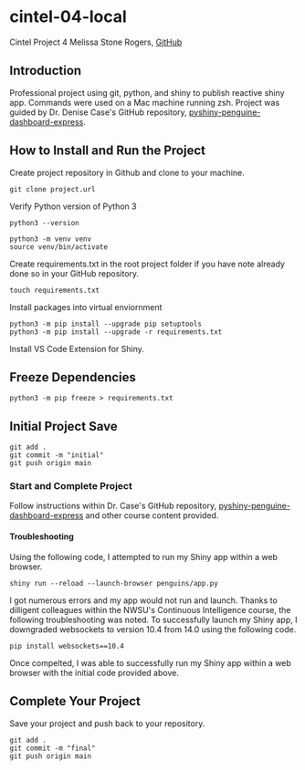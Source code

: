 # cintel-04-local
Cintel Project 4
Melissa Stone Rogers, [GitHub](https://github.com/meldstonerogers/cintel-04-local)

## Introduction
Professional project using git, python, and shiny to publish reactive shiny app. 
Commands were used on a Mac machine running zsh. Project was guided by Dr. Denise Case's GitHub repository, [pyshiny-penguine-dashboard-express](https://github.com/denisecase/pyshiny-penguins-dashboard-express).


## How to Install and Run the Project
Create project repository in Github and clone to your machine.

```
git clone project.url
```
Verify Python version of Python 3
```
python3 --version

```
```
python3 -m venv venv
source venv/bin/activate
```
Create requirements.txt in the root project folder if you have note already done so in your GitHub repository. 
```
touch requirements.txt
```

Install packages into virtual enviornment
```
python3 -m pip install --upgrade pip setuptools
python3 -m pip install --upgrade -r requirements.txt

```
Install VS Code Extension for Shiny.

## Freeze Dependencies 
```
python3 -m pip freeze > requirements.txt
```

## Initial Project Save
```
git add .
git commit -m "initial"                         
git push origin main
```
### Start and Complete Project 
Follow instructions within Dr. Case's GitHub repository, [pyshiny-penguine-dashboard-express](https://github.com/denisecase/pyshiny-penguins-dashboard-express) and other course content provided. 

#### Troubleshooting
Using the following code, I attempted to run my Shiny app within a web browser. 
```
shiny run --reload --launch-browser penguins/app.py
```

I got numerous errors and my app would not run and launch. Thanks to dilligent colleagues within the NWSU's Continuous Intelligence course, the following troubleshooting was noted. To successfully launch my Shiny app, I downgraded websockets to version 10.4 from 14.0 using the following code.
```
pip install websockets==10.4
```

Once compelted, I was able to successfully run my Shiny app within a web browser with the initial code provided above.

## Complete Your Project
Save your project and push back to your repository. 
```
git add .
git commit -m "final"                         
git push origin main
```